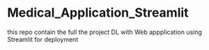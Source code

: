 # Medical_Application_Streamlit
this repo contain the full the project DL with Web appplication using Streamlit for deployment 
